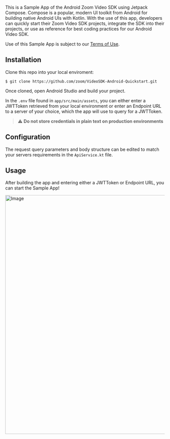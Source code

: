 This is a Sample App of the Android Zoom Video SDK using Jetpack Compose. Compose is a popular, modern UI toolkit from Android for building native Android UIs with Kotlin. With the use of this app, developers can quickly start
their Zoom Video SDK projects, integrate the SDK into their projects, or use as reference for best coding practices for our Android Video SDK. 

Use of this Sample App is subject to our [Terms of Use](https://www.zoom.com/en/trust/terms/).

## Installation

Clone this repo into your local enviroment:
```
$ git clone https://github.com/zoom/VideoSDK-Android-Quickstart.git
```

Once cloned, open Android Studio and build your project.

In the `.env` file found in `app/src/main/assets`, you can either enter a JWTToken retrieved from your local environment or enter an Endpoint URL to a server of your choice, which the app will use to query for a JWTToken. 

> :warning: **Do not store credentials in plain text on production environments**

## Configuration
The request query parameters and body structure can be edited to match your servers requirements in the `ApiService.kt` file.  


## Usage
After building the app and entering either a JWTToken or Endpoint URL, you can start the Sample App!  

<img width="755" alt="Image" src="https://github.com/user-attachments/assets/4ba622e9-2bde-45f9-bdfe-bbb2f8a288f3" />

